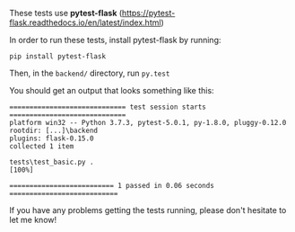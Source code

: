 These tests use **pytest-flask** (https://pytest-flask.readthedocs.io/en/latest/index.html)

In order to run these tests, install pytest-flask by running:

` pip install pytest-flask `

Then, in the `backend/` directory, run `py.test`

You should get an output that looks something like this:

```
============================= test session starts =============================
platform win32 -- Python 3.7.3, pytest-5.0.1, py-1.8.0, pluggy-0.12.0
rootdir: [...]\backend
plugins: flask-0.15.0
collected 1 item

tests\test_basic.py .                                                    [100%]

========================== 1 passed in 0.06 seconds ===========================
```

If you have any problems getting the tests running, please don't hesitate to let me know!